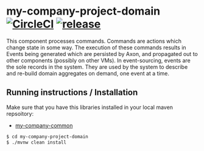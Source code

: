 # my-company-project-domain [![CircleCI](https://circleci.com/gh/ivans-innovation-lab/my-company-project-domain.svg?style=svg)](https://circleci.com/gh/ivans-innovation-lab/my-company-project-domain) [![release](http://github-release-version.herokuapp.com/github/ivans-innovation-lab/my-company-project-domain/release.svg?style=flat)](https://github.com/ivans-innovation-lab/my-company-project-domain/releases/latest)

This component processes commands. Commands are actions which change state in some way. The execution of these commands results in Events being generated which are persisted by Axon, and propagated out to other components (possibly on other VMs). In event-sourcing, events are the sole records in the system. They are used by the system to describe and re-build domain aggregates on demand, one event at a time.

## Running instructions / Installation
 
Make sure that you have this libraries installed in your local maven repsoitory:

 - [my-company-common](https://github.com/ivans-innovation-lab/my-company-common)

```bash
$ cd my-company-project-domain
$ ./mvnw clean install
```


